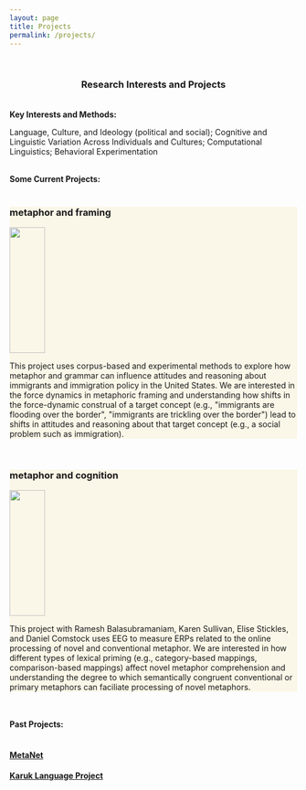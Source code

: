 ```yaml
---
layout: page
title: Projects
permalink: /projects/
---
```



<br>
<center><h3>Research Interests and Projects</h3></center>
<br>
<div class="manual-post">
  <div class="manual manual-title">
  <strong>Key Interests and Methods:</strong>
  </div>

<p><div class="manual-content">
Language, Culture, and Ideology (political and social); Cognitive and Linguistic Variation Across Individuals and Cultures; Computational Linguistics; Behavioral Experimentation

</div></p>

<br>

<div class="manual-post">
  <div class="manual manual-title">
  <strong>Some Current Projects:</strong>
  </div>
<br>

<section class="wrapper" style="background-color: #fbf7e8;">
      <h3>metaphor and framing</h3>
		<img class="imageclass" src="https://i.pinimg.com/736x/a6/a5/cc/a6a5cc35323fcfc8634765e96c2f00a8--mexican-american-political-news.jpg" width="35%" height="220"/> <!-- https://3.bp.blogspot.com/-yv27pVFE8B8/V4FmnYhTUKI/AAAAAAAAymY/lS0OLIWl6EsPpbNLNX2kduMuu5nVnn38wCKgB/s1600/similes%2B14.png, https://mortenkamp.files.wordpress.com/2013/03/sports-metaphors-in-hr.gif -->
		<br>
		<p><div class="manual-content">
		This project uses corpus-based and experimental
          methods to explore how metaphor and grammar can influence attitudes and reasoning
          about immigrants and immigration policy in the United States. We are
          interested in the force dynamics in metaphoric framing and understanding how shifts in the force-dynamic construal of a
          target concept (e.g., "immigrants are flooding over the border", "immigrants are trickling over the border") lead to shifts in attitudes and reasoning about
          that target concept (e.g., a social problem such as immigration).
          </div></p>
</section>

<br>
<section class="wrapper" style="background-color: #fbf7e8;">
<h3>metaphor and cognition</h3>
<img class="imageclass" src="https://photos1.blogger.com/x/blogger/1782/2187/320/22148/N400-P600.jpg" width="35%" height="220"/>
<br>
<p><div class="manual-content">
	This project with Ramesh Balasubramaniam, Karen Sullivan, Elise Stickles, and Daniel Comstock uses EEG to measure ERPs related to the online processing of novel and conventional metaphor. We are interested in how different types of lexical priming (e.g., category-based mappings, comparison-based mappings) affect novel metaphor comprehension and understanding the degree to which semantically congruent conventional or primary metaphors can faciliate processing of novel metaphors.
          </div></p>
</section>
          
<br>
<br>

<div class="manual-post">
  <div class="manual manual-title">
  <strong>Past Projects:</strong>
  </div>
<br>
	<h4><a href="https://metanet.icsi.berkeley.edu/metanet/"><b>MetaNet</b></a></h4>
	<h4><a href="http://linguistics.berkeley.edu/~karuk/resources.php"><b>Karuk Language Project</b></a></h4>


